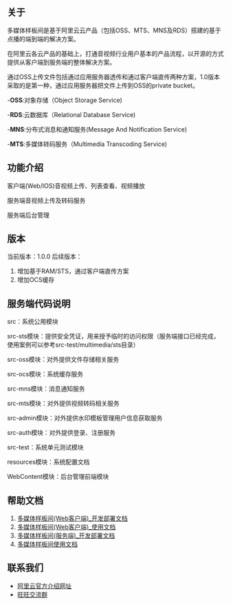 ## 关于

多媒体样板间是基于阿里云云产品（包括OSS、MTS、MNS及RDS）搭建的基于点播的端到端的解决方案。

在阿里云各云产品的基础上，打通音视频行业用户基本的产品流程，以开源的方式提供从客户端到服务端的整体解决方案。

通过OSS上传文件包括通过应用服务器透传和通过客户端直传两种方案，1.0版本采取的是第一种，通过应用服务器把文件上传到OSS的private bucket。

-**OSS**:对象存储（Object Storage Service)

-**RDS**:云数据库（Relational Database Service)

-**MNS**:分布式消息和通知服务(Message And Notification Service)

-**MTS**:多媒体转码服务（Multimedia Transcoding Service)

## 功能介绍

客户端(Web/IOS)音视频上传、列表查看、视频播放

服务端音视频上传及转码服务

服务端后台管理

## 版本

当前版本：1.0.0
后续版本：
1. 增加基于RAM/STS，通过客户端直传方案 
2. 增加OCS缓存 


## 服务端代码说明
src：系统公用模块

src-sts模块：提供安全凭证，用来授予临时的访问权限（服务端接口已经完成，使用案例可以参考src-test/multimedia/sts目录）

src-oss模块：对外提供文件存储相关服务

src-ocs模块：系统缓存服务

src-mns模块：消息通知服务

src-mts模块：对外提供视频转码相关服务

src-admin模块：对外提供水印模板管理用户信息获取服务

src-auth模块：对外提供登录、注册服务

src-test：系统单元测试模块

resources模块：系统配置文档

WebContent模块：后台管理前端模块


## 帮助文档
1. [多媒体样板间(Web客户端)_开发部署文档](docs/多媒体样板间(Web客户端)_开发部署文档.pdf)
2. [多媒体样板间(Web客户端)_使用文档](docs/多媒体样板间(Web客户端)_使用文档.pdf)
3. [多媒体样板间(服务端)_开发部署文档](docs/多媒体样板-服务端文档.pdf)
4. [多媒体样板间使用文档](docs/多媒体样板-服务端文档.pdf)

## 联系我们
- [阿里云官方介绍网址](https://media.aliyun.com/video/?spm=5176.1890350.1002.4.JEwp6r)  
- [旺旺交流群](1642710247)
  

